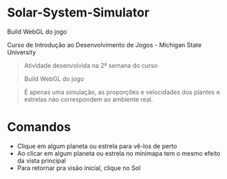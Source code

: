 # Solar-System-Simulator
Build WebGL do jogo

Curso de Introdução ao Desenvolvimento de Jogos - Michigan State University

> Atividade desenvolvida na 2ª semana do curso

> Build WebGL do jogo

> É apenas uma simulação, as proporções e velocidades dos plantes e estrelas não correspondem ao ambiente real.

# Comandos
- Clique em algum planeta ou estrela para vê-los de perto
- Ao clicar em algum planeta ou estrela no minimapa tem o mesmo efeito da vista principal
- Para retornar pra visão inicial, clique no Sol

